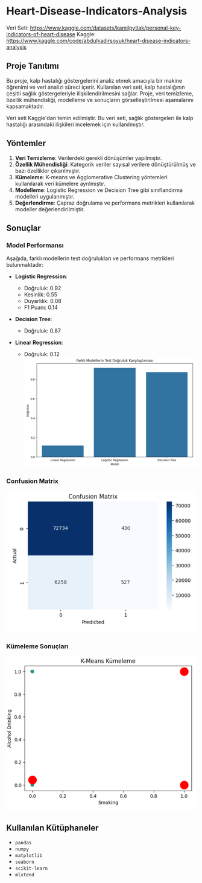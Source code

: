 # Heart-Disease-Indicators-Analysis

Veri Seti: https://www.kaggle.com/datasets/kamilpytlak/personal-key-indicators-of-heart-disease
Kaggle: https://www.kaggle.com/code/abdulkadirsoyuk/heart-disease-indicators-analysis

## Proje Tanıtımı

Bu proje, kalp hastalığı göstergelerini analiz etmek amacıyla bir makine öğrenimi ve veri analizi süreci içerir. Kullanılan veri seti, kalp hastalığının çeşitli sağlık göstergeleriyle ilişkilendirilmesini sağlar. Proje, veri temizleme, özellik mühendisliği, modelleme ve sonuçların görselleştirilmesi aşamalarını kapsamaktadır.

Veri seti Kaggle'dan temin edilmiştir. Bu veri seti, sağlık göstergeleri ile kalp hastalığı arasındaki ilişkileri incelemek için kullanılmıştır.



## Yöntemler

1. **Veri Temizleme**: Verilerdeki gerekli dönüşümler yapılmıştır.
2. **Özellik Mühendisliği**: Kategorik veriler sayısal verilere dönüştürülmüş ve bazı özellikler çıkarılmıştır.
3. **Kümeleme**: K-means ve Agglomerative Clustering yöntemleri kullanılarak veri kümelere ayrılmıştır.
4. **Modelleme**: Logistic Regression ve Decision Tree gibi sınıflandırma modelleri uygulanmıştır.
5. **Değerlendirme**: Çapraz doğrulama ve performans metrikleri kullanılarak modeller değerlendirilmiştir.

## Sonuçlar

### Model Performansı

Aşağıda, farklı modellerin test doğrulukları ve performans metrikleri bulunmaktadır:

- **Logistic Regression**:
  - Doğruluk: 0.92
  - Kesinlik: 0.55
  - Duyarlılık: 0.08
  - F1 Puanı: 0.14

- **Decision Tree**:
  - Doğruluk: 0.87

- **Linear Regression**:
  - Doğruluk: 0.12
![Doğruluk Oranı](images/dogruluk.png)

### Confusion Matrix
![Confusion](images/confusion.png)

### Kümeleme Sonuçları
![K Means](images/kmeans.png)



## Kullanılan Kütüphaneler

- `pandas`
- `numpy`
- `matplotlib`
- `seaborn`
- `scikit-learn`
- `mlxtend`
